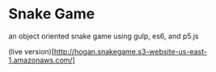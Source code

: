 # Snake Game

an object oriented snake game using gulp, es6, and p5.js

(live version)[http://hogan.snakegame.s3-website-us-east-1.amazonaws.com/]
